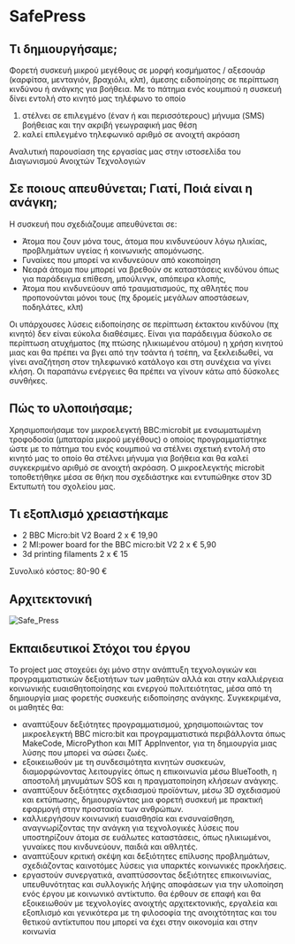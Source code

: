 # SafePress
## Τι δημιουργήσαμε;
Φορετή συσκευή μικρού μεγέθους σε μορφή κοσμήματος / αξεσουάρ (καρφίτσα, μενταγιόν, βραχιόλι, κλπ), άμεσης ειδοποίησης σε περίπτωση κινδύνου ή ανάγκης για βοήθεια.
Με το πάτημα ενός κουμπιού η συσκευή δίνει εντολή στο κινητό μας τηλέφωνο το οποίο 
1. στέλνει σε επιλεγμένο  (έναν ή και περισσότερους) μήνυμα (SMS) βοήθειας και την ακριβή γεωγραφική μας θέση 
2. καλεί επιλεγμένο τηλεφωνικό αριθμό σε ανοιχτή ακρόαση

Αναλυτική παρουσίαση της εργασίας μας στην ιστοσελίδα του Διαγωνισμού Ανοιχτών Τεχνολογιών

## Σε ποιους απευθύνεται; Γιατί, Ποιά είναι η ανάγκη; 
Η συσκευή που σχεδιάζουμε απευθύνεται σε:
- Άτομα που ζουν μόνα τους, άτομα που κινδυνεύουν λόγω ηλικίας, προβλημάτων υγείας ή κοινωνικής απομόνωσης.
- Γυναίκες που μπορεί να κινδυνεύουν από κοκοποίηση
- Νεαρά άτομα που μπορεί να βρεθούν σε καταστάσεις κινδύνου όπως για παράδειγμα επίθεση, μπούλινγκ, απόπειρα κλοπής, 
- Άτομα που κινδυνεύουν από τραυματισμούς, πχ αθλητές που προπονούνται μόνοι τους (πχ δρομείς μεγάλων αποστάσεων, ποδηλάτες, κλπ)

Οι υπάρχουσες λύσεις ειδοποίησης σε περίπτωση έκτακτου κινδύνου (πχ κινητό) δεν είναι εύκολα διαθέσιμες. Είναι για παράδειγμα δύσκολο σε περίπτωση ατυχήματος (πχ πτώσης ηλικιωμένου ατόμου) η χρήση κινητού μιας και θα πρέπει να βγει από την τσάντα ή τσέπη, να ξεκλειδωθεί, να γίνει αναζήτηση στον τηλεφωνικό κατάλογο και στη συνέχεια να γίνει κλήση. Οι παραπάνω ενέργειες θα πρέπει να γίνουν κάτω από δύσκολες συνθήκες.

## Πώς το υλοποιήσαμε;
Χρησιμοποιήσαμε τον μικροελεγκτή BBC:microbit με ενσωματωμένη τροφοδοσία (μπαταρία μικρού μεγέθους) ο οποίος προγραμματίστηκε ώστε με το πάτημα του ενός κουμπιού να στέλνει σχετική εντολή στο κινητό μας το οποίο θα στέλνει μήνυμα για βοήθεια και θα καλεί συγκεκριμένο αριθμό σε ανοιχτή ακρόαση.
Ο μικροελεγκτής microbit τοποθετήθηκε μέσα σε θήκη που σχεδιάστηκε και εντυπώθηκε στον 3D Εκτυπωτή του σχολείου μας.

## Τι εξοπλισμό χρειαστήκαμε
- 2 BBC Micro:bit V2 Board 			2 x € 19,90
- 2 MI:power board for the BBC micro:bit V2 		2 x € 5,90
- 3d printing filaments		2 x € 15 

Συνολικό κόστος: 80-90 €

## Αρχιτεκτονική
![Safe_Press](https://github.com/user-attachments/assets/07e09d74-a130-4e31-9c7e-98c9ef38a122)

## Εκπαιδευτικοί Στόχοι του έργου
Το project μας στοχεύει όχι μόνο στην ανάπτυξη τεχνολογικών και προγραμματιστικών δεξιοτήτων των μαθητών αλλά και στην καλλιέργεια κοινωνικής ευαισθητοποίησης και ενεργού πολιτειότητας, μέσα από τη δημιουργία μιας φορετής συσκευής ειδοποίησης ανάγκης. Συγκεκριμένα, οι μαθητές θα:
- αναπτύξουν δεξιότητες προγραμματισμού, χρησιμοποιώντας τον μικροελεγκτή BBC micro:bit και προγραμματιστικά περιβάλλοντα όπως MakeCode, MicroPython και MIT AppInventor, για τη δημιουργία μιας λύσης που μπορεί να σώσει ζωές.
- εξοικειωθούν με τη συνδεσιμότητα κινητών συσκευών, διαμορφώνοντας λειτουργίες όπως η επικοινωνία μέσω BlueTooth, η αποστολή μηνυμάτων SOS και η πραγματοποίηση κλήσεων ανάγκης.
- αναπτύξουν δεξιότητες σχεδιασμού προϊόντων, μέσω 3D σχεδιασμού και εκτύπωσης, δημιουργώντας μια φορετή συσκευή με πρακτική εφαρμογή στην προστασία των ανθρώπων.
- καλλιεργήσουν κοινωνική ευαισθησία και ενσυναίσθηση, αναγνωρίζοντας την ανάγκη για τεχνολογικές λύσεις που υποστηρίζουν άτομα σε ευάλωτες καταστάσεις, όπως ηλικιωμένοι, γυναίκες που κινδυνεύουν, παιδιά και αθλητές.
- αναπτύξουν κριτική σκέψη και δεξιότητες επίλυσης προβλημάτων, σχεδιάζοντας καινοτόμες λύσεις για υπαρκτές κοινωνικές προκλήσεις.
- εργαστούν συνεργατικά, αναπτύσσοντας δεξιότητες επικοινωνίας, υπευθυνότητας και συλλογικής λήψης αποφάσεων για την υλοποίηση ενός έργου με κοινωνικό αντίκτυπο.
θα έρθουν σε επαφή και θα εξοικειωθούν με τεχνολογίες ανοιχτής αρχιτεκτονικής, εργαλεία και εξοπλισμό και γενικότερα με τη φιλοσοφία της ανοιχτότητας και του θετικού αντίκτυπου που μπορεί να έχει στην οικονομία και στην κοινωνία

